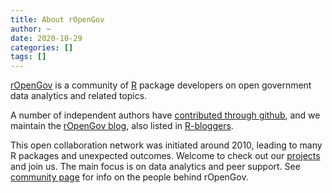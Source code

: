 ```yaml
---
title: About rOpenGov
author: ~
date: 2020-10-29
categories: []
tags: []
---
```


[rOpenGov](http://ropengov.org) is a community of [R](http://cran.r-project.org/) package developers on open government data analytics and related topics.

A number of independent authors have [contributed through github](http://ropengov.github.io), and we maintain the <a href="http://ropengov.org">rOpenGov blog</a>, also listed in [R-bloggers](http://www.r-bloggers.com/).

This open collaboration network was initiated around 2010, leading to many R packages and unexpected outcomes. Welcome to check out our [projects](../projects/) and join us. The main focus is on data analytics and peer support. See [community page](../community/) for info on the people behind rOpenGov.




